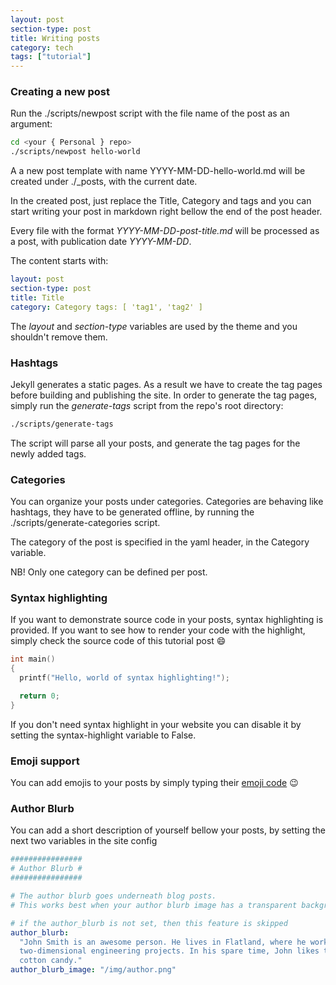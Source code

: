 ```yaml
---
layout: post
section-type: post
title: Writing posts
category: tech
tags: ["tutorial"]
---
```


### Creating a new post

Run the ./scripts/newpost script with the file name of the post as an argument:

```bash
cd <your { Personal } repo>
./scripts/newpost hello-world
```

A a new post template with name YYYY-MM-DD-hello-world.md will be created under
./\_posts, with the current date.

In the created post, just replace the Title, Category and tags and you can start
writing your post in markdown right bellow the end of the post header.

Every file with the format <i>YYYY-MM-DD-post-title.md</i> will be processed as
a post, with publication date <i>YYYY-MM-DD</i>.

The content starts with:

```yaml
layout: post
section-type: post
title: Title
category: Category tags: [ 'tag1', 'tag2' ]
```

The _layout_ and _section-type_ variables are used by the theme and you
shouldn't remove them.

### Hashtags

Jekyll generates a static pages. As a result we have to create the tag pages
before building and publishing the site. In order to generate the tag pages,
simply run the _generate-tags_ script from the repo's root directory:

```bash
./scripts/generate-tags
```

The script will parse all your posts, and generate the tag pages for the newly
added tags.

### Categories

You can organize your posts under categories. Categories are behaving like
hashtags, they have to be generated offline, by running the
./scripts/generate-categories script.

The category of the post is specified in the yaml header, in the Category
variable.

NB! Only one category can be defined per post.

### Syntax highlighting

If you want to demonstrate source code in your posts, syntax highlighting is
provided. If you want to see how to render your code with the highlight, simply
check the source code of this tutorial post :smile:

```c
int main()
{
  printf("Hello, world of syntax highlighting!");

  return 0;
}
```

If you don't need syntax highlight in your website you can disable it by setting
the syntax-highlight variable to False.

### Emoji support

You can add emojis to your posts by simply typing their
[emoji code](http://www.emoji-cheat-sheet.com/) :wink:

### Author Blurb

You can add a short description of yourself bellow your posts, by setting the
next two variables in the site config

```yaml
################
# Author Blurb #
################

# The author blurb goes underneath blog posts.
# This works best when your author blurb image has a transparent background, or matches your site background color.

# if the author_blurb is not set, then this feature is skipped
author_blurb:
  "John Smith is an awesome person. He lives in Flatland, where he works on
  two-dimensional engineering projects. In his spare time, John likes to eat
  cotton candy."
author_blurb_image: "/img/author.png"
```
